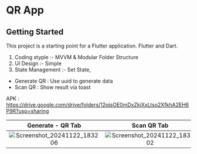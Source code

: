 # QR App

## Getting Started

This project is a starting point for a Flutter application.
Flutter and Dart.

1. Coding styple     :- MVVM & Modular Folder Structure
2. UI Design         :- Simple 
3. State Management  :- Set State,

- Generate QR : Use uuid to generate data
- Scan QR : Show result via toast

APK : https://drive.google.com/drive/folders/12qjsOE0mDxZkjXxLtso2XfkhA2EH6P9R?usp=sharing

Generate - QR Tab | Scan QR Tab
:---:|:---:
![Screenshot_20241122_183206](https://github.com/user-attachments/assets/cb682478-a698-4bc7-86db-acdbc7d359fb) |![Screenshot_20241122_183202](https://github.com/user-attachments/assets/b56bc5f4-b28b-44da-b54e-79e931f46c4d)


